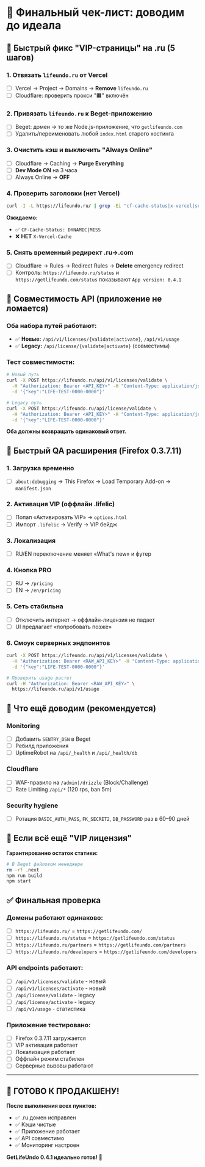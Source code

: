 # 🎯 Финальный чек-лист: доводим до идеала

## 🚀 **Быстрый фикс "VIP-страницы" на .ru (5 шагов)**

### **1. Отвязать `lifeundo.ru` от Vercel**
- [ ] Vercel → Project → Domains → **Remove** `lifeundo.ru`
- [ ] Cloudflare: проверить прокси "🟧" включён

### **2. Привязать `lifeundo.ru` к Beget-приложению**
- [ ] Beget: домен → то же Node.js-приложение, что `getlifeundo.com`
- [ ] Удалить/переименовать любой `index.html` старого хостинга

### **3. Очистить кэш и выключить "Always Online"**
- [ ] Cloudflare → Caching → **Purge Everything**
- [ ] **Dev Mode ON** на 3 часа
- [ ] Always Online → **OFF**

### **4. Проверить заголовки (нет Vercel)**
```bash
curl -I -L https://lifeundo.ru/ | grep -Ei "cf-cache-status|x-vercel|server"
```
**Ожидаемо:**
- ✅ `CF-Cache-Status: DYNAMIC|MISS`
- ❌ **НЕТ** `X-Vercel-Cache`

### **5. Снять временный редирект .ru→.com**
- [ ] Cloudflare → Rules → Redirect Rules → **Delete** emergency redirect
- [ ] Контроль: `https://lifeundo.ru/status` и `https://getlifeundo.com/status` показывают `App version: 0.4.1`

## 🔧 **Совместимость API (приложение не ломается)**

### **Оба набора путей работают:**
- ✅ **Новые:** `/api/v1/licenses/{validate|activate}`, `/api/v1/usage`
- ✅ **Legacy:** `/api/license/{validate|activate}` (совместимы)

### **Тест совместимости:**
```bash
# Новый путь
curl -X POST https://lifeundo.ru/api/v1/licenses/validate \
  -H "Authorization: Bearer <API_KEY>" -H "Content-Type: application/json" \
  -d '{"key":"LIFE-TEST-0000-0000"}'

# Legacy путь
curl -X POST https://lifeundo.ru/api/license/validate \
  -H "Authorization: Bearer <API_KEY>" -H "Content-Type: application/json" \
  -d '{"key":"LIFE-TEST-0000-0000"}'
```

**Оба должны возвращать одинаковый ответ.**

## 📱 **Быстрый QA расширения (Firefox 0.3.7.11)**

### **1. Загрузка временно**
- [ ] `about:debugging` → This Firefox → Load Temporary Add-on → `manifest.json`

### **2. Активация VIP (оффлайн .lifelic)**
- [ ] Попап «Активировать VIP» → `options.html`
- [ ] Импорт `.lifelic` → Verify → VIP бейдж

### **3. Локализация**
- [ ] RU/EN переключение меняет «What's new» и футер

### **4. Кнопка PRO**
- [ ] RU → `/pricing`
- [ ] EN → `/en/pricing`

### **5. Сеть стабильна**
- [ ] Отключить интернет → оффлайн-лицензия не падает
- [ ] UI предлагает «попробовать позже»

### **6. Смоук серверных эндпоинтов**
```bash
curl -X POST https://lifeundo.ru/api/v1/licenses/validate \
  -H "Authorization: Bearer <RAW_API_KEY>" -H "Content-Type: application/json" \
  -d '{"key":"LIFE-TEST-0000-0000"}'

# Проверить usage растет
curl -H "Authorization: Bearer <RAW_API_KEY>" \
  https://lifeundo.ru/api/v1/usage
```

## 🔧 **Что ещё доводим (рекомендуется)**

### **Monitoring**
- [ ] Добавить `SENTRY_DSN` в Beget
- [ ] Ребилд приложения
- [ ] UptimeRobot на `/api/_health` и `/api/_health/db`

### **Cloudflare**
- [ ] WAF-правило на `/admin|/drizzle` (Block/Challenge)
- [ ] Rate Limiting `/api/*` (120 rps, ban 5m)

### **Security hygiene**
- [ ] Ротация `BASIC_AUTH_PASS`, `FK_SECRET2`, `DB_PASSWORD` раз в 60–90 дней

## 🚨 **Если всё ещё "VIP лицензия"**

**Гарантированно остаток статики:**
```bash
# В Beget файловом менеджере
rm -rf .next
npm run build
npm start
```

## ✅ **Финальная проверка**

### **Домены работают одинаково:**
- [ ] `https://lifeundo.ru/` = `https://getlifeundo.com/`
- [ ] `https://lifeundo.ru/status` = `https://getlifeundo.com/status`
- [ ] `https://lifeundo.ru/partners` = `https://getlifeundo.com/partners`
- [ ] `https://lifeundo.ru/developers` = `https://getlifeundo.com/developers`

### **API endpoints работают:**
- [ ] `/api/v1/licenses/validate` - новый
- [ ] `/api/v1/licenses/activate` - новый
- [ ] `/api/license/validate` - legacy
- [ ] `/api/license/activate` - legacy
- [ ] `/api/v1/usage` - статистика

### **Приложение тестировано:**
- [ ] Firefox 0.3.7.11 загружается
- [ ] VIP активация работает
- [ ] Локализация работает
- [ ] Оффлайн режим стабилен
- [ ] Серверные вызовы работают

---

## 🎉 **ГОТОВО К ПРОДАКШЕНУ!**

**После выполнения всех пунктов:**
- ✅ .ru домен исправлен
- ✅ Кэши чистые
- ✅ Приложение работает
- ✅ API совместимо
- ✅ Мониторинг настроен

**GetLifeUndo 0.4.1 идеально готов! 🚀**

